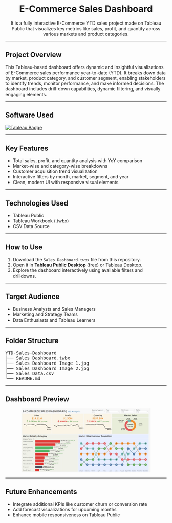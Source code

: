 <h1 align="center">E-Commerce Sales Dashboard</h1>
<p align="center">
It is a fully interactive E-Commerce YTD sales project made on Tableau Public that visualizes key metrics like sales, profit, and quantity across various markets and product categories.
</p>

<hr>

<h2> Project Overview</h2>

<p>
This Tableau-based dashboard offers dynamic and insightful visualizations of E-Commerce sales performance year-to-date (YTD). It breaks down data by market, product category, and customer segment, enabling stakeholders to identify trends, monitor performance, and make informed decisions. The dashboard includes drill-down capabilities, dynamic filtering, and visually engaging elements.
</p>

<hr>

<h2> Software Used</h2>

<p align="left">
  <a href="https://www.tableau.com/">
   <img src="https://img.shields.io/badge/Tableau-3C4E6C?style=for-the-badge&logo=tableau&logoColor=white" alt="Tableau Badge"/>
  </a>
</p>

<hr>

<h2> Key Features</h2>
<ul>
  <li>Total sales, profit, and quantity analysis with YoY comparison</li>
  <li>Market-wise and category-wise breakdowns</li>
  <li>Customer acquisition trend visualization</li>
  <li>Interactive filters by month, market, segment, and year</li>
  <li>Clean, modern UI with responsive visual elements</li>
</ul>

<hr>

<h2> Technologies Used</h2>
<ul>
  <li>Tableau Public</li>
  <li>Tableau Workbook (.twbx)</li>
  <li>CSV Data Source</li>
</ul>

<hr>

<h2> How to Use</h2>
<ol>
  <li>Download the <code>Sales Dashboard.twbx</code> file from this repository.</li>
  <li>Open it in <strong>Tableau Public Desktop</strong> (free) or Tableau Desktop.</li>
  <li>Explore the dashboard interactively using available filters and drilldowns.</li>
</ol>

<hr>

<h2> Target Audience</h2>
<ul>
  <li>Business Analysts and Sales Managers</li>
  <li>Marketing and Strategy Teams</li>
  <li>Data Enthusiasts and Tableau Learners</li>
</ul>

<hr>

<h2> Folder Structure</h2>

<pre>
YTD-Sales-Dashboard
├── Sales Dashboard.twbx
├── Sales Dashboard Image 1.jpg
├── Sales Dashboard Image 2.jpg
├── Sales Data.csv
└── README.md
</pre>

<hr>

<h2> Dashboard Preview</h2>

<p align="center">
  <img src="Sales Dashboard Image 1.jpg" alt="Dashboard Preview 1" width="80%">
</p>

<hr>

<h2> Future Enhancements</h2>
<ul>
  <li>Integrate additional KPIs like customer churn or conversion rate</li>
  <li>Add forecast visualizations for upcoming months</li>
  <li>Enhance mobile responsiveness on Tableau Public</li>
</ul>
